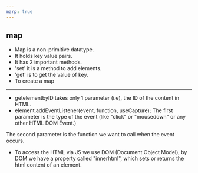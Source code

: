 ```yaml
---
marp: true
---
```


## map

+ Map is a non-primitive datatype.
+ It holds key value pairs.
+ It has 2 important methods.
+ 'set' it is a method to add elements.
+ 'get' is to get the value of key.
+ To create a map 

---

+ getelementbyID takes only 1 parameter (i.e), the ID of the content in HTML.
+ element.addEventListener(event, function, useCapture);
The first parameter is the type of the event (like "click" or "mousedown" or any other HTML DOM Event.)

The second parameter is the function we want to call when the event occurs.
+ To access the HTML via JS we use DOM (Document Object Model), by DOM we have a property called "innerhtml", which sets or returns the html content of an element. 